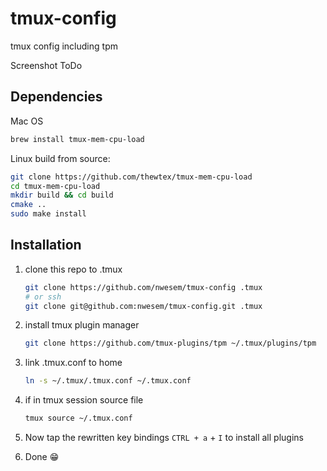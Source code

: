 # tmux-config

tmux config including tpm

Screenshot ToDo

## Dependencies

Mac OS

```bash
brew install tmux-mem-cpu-load
```

Linux build from source:

```bash
git clone https://github.com/thewtex/tmux-mem-cpu-load
cd tmux-mem-cpu-load
mkdir build && cd build
cmake ..
sudo make install
```

## Installation

1. clone this repo to .tmux

    ```bash
    git clone https://github.com/nwesem/tmux-config .tmux
    # or ssh
    git clone git@github.com:nwesem/tmux-config.git .tmux
    ```

1. install tmux plugin manager

    ```bash
    git clone https://github.com/tmux-plugins/tpm ~/.tmux/plugins/tpm
    ```

1. link .tmux.conf to home

    ```bash
    ln -s ~/.tmux/.tmux.conf ~/.tmux.conf
    ```

1. if in tmux session source file

    ```bash
    tmux source ~/.tmux.conf
    ```

1. Now tap the rewritten key bindings `CTRL + a` + `I` to install all plugins

1. Done :grin:
